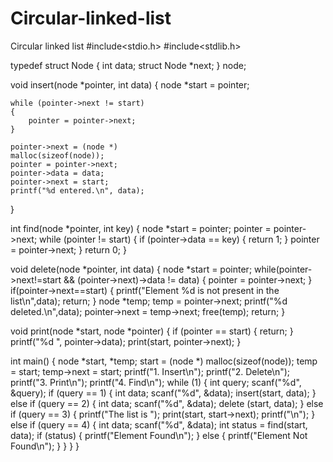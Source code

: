 # Circular-linked-list
Circular linked list 
#include<stdio.h>
#include<stdlib.h>

typedef struct Node {
    int data;
    struct Node *next;
} node;

void insert(node *pointer, int data)
{
    node *start = pointer;

    while (pointer->next != start)
    {
        pointer = pointer->next;
    }
    
    pointer->next = (node *)
    malloc(sizeof(node));
    pointer = pointer->next;
    pointer->data = data;
    pointer->next = start;
    printf("%d entered.\n", data);
}

int find(node *pointer, int key)
{
    node *start = pointer;
    pointer = pointer->next;
    while (pointer != start)
    {
        if (pointer->data == key)
        {
            return 1;
        }
        pointer = pointer->next;
    }
    return 0;
}

void delete(node *pointer, int data)
{
    node *start = pointer;
    while(pointer->next!=start &&
    (pointer->next)->data != data)
    {
        pointer = pointer->next;
    }
    if(pointer->next==start)
    {
        printf("Element %d is not present in the list\n",data);
        return;
    }
    node *temp;
    temp = pointer->next;
    printf("%d deleted.\n",data);
    pointer->next = temp->next;
    free(temp);
    return;
}

void print(node *start, node *pointer)
{
    if (pointer == start)
    {
        return;
    }
    printf("%d ", pointer->data);
    print(start, pointer->next);
}

int main()
{
    node *start, *temp;
    start = (node *) malloc(sizeof(node));
    temp = start;
    temp->next = start;
    printf("1. Insert\n");
    printf("2. Delete\n");
    printf("3. Print\n");
    printf("4. Find\n");
    while (1)
    {
        int query;
        scanf("%d", &query);
        if (query == 1)
        {
            int data;
            scanf("%d", &data);
            insert(start, data);
        }
        else if (query == 2)
        {
            int data;
            scanf("%d", &data);
            delete (start, data);
        }
        else if (query == 3)
        {
            printf("The list is ");
            print(start, start->next);
            printf("\n");
        }
        else if (query == 4)
        {
            int data;
            scanf("%d", &data);
            int status = find(start, data);
            if (status)
            {
                printf("Element Found\n");
            }
            else
            {
                printf("Element Not Found\n");
            }
        }
    }
}
